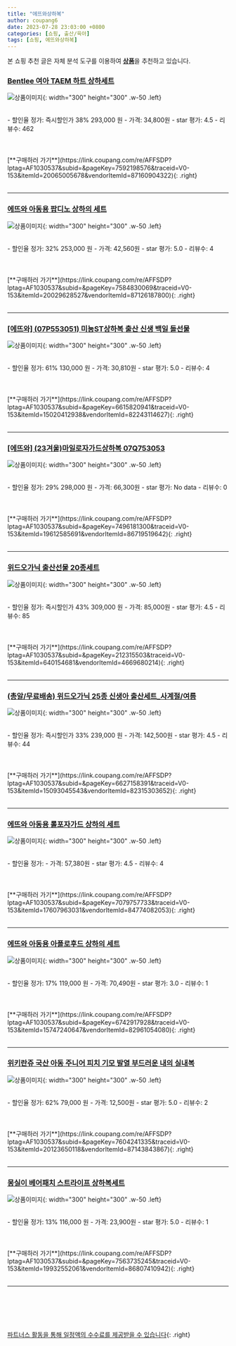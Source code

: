```yaml
---
title: "에뜨와상하복"
author: coupang6
date: 2023-07-28 23:03:00 +0800
categories: [쇼핑, 출산/육아]
tags: [쇼핑, 에뜨와상하복]
---
```


본 쇼핑 추천 글은 자체 분석 도구를 이용하여 [**상품**](https://link.coupang.com/a/bao1ui)을 추천하고 있습니다.

### [Bentlee 여아 TAEM 하트 상하세트](https://link.coupang.com/re/AFFSDP?lptag=AF1030537&subid=&pageKey=7592198576&traceid=V0-153&itemId=20065005678&vendorItemId=87160904322)

![상품이미지](https://thumbnail6.coupangcdn.com/thumbnails/remote/230x230ex/image/vendor_inventory/066c/c493ac1b7c0731bbbfcb3209ab1566474ee05e5ce8328da7fbe41583ac2a.jpg){: width="300" height="300" .w-50 .left}


<br>
- 할인율 정가: 즉시할인가 38%  293,000   원
- 가격: 34,800원
- star 평가: 4.5
- 리뷰수: 462
<br>
<br>
<br>
<br>
[**구매하러 가기**](https://link.coupang.com/re/AFFSDP?lptag=AF1030537&subid=&pageKey=7592198576&traceid=V0-153&itemId=20065005678&vendorItemId=87160904322){: .right}
<br>
<br>

---

### [에뜨와 아동용 팝디노 상하의 세트](https://link.coupang.com/re/AFFSDP?lptag=AF1030537&subid=&pageKey=7584830069&traceid=V0-153&itemId=20029628527&vendorItemId=87126187800)

![상품이미지](https://thumbnail8.coupangcdn.com/thumbnails/remote/230x230ex/image/retail/images/2023/09/08/18/3/2c17d4b8-acdf-4e16-8e2d-cf24169da2d0.jpg){: width="300" height="300" .w-50 .left}


<br>
- 할인율 정가: 32%  253,000   원
- 가격: 42,560원
- star 평가: 5.0
- 리뷰수: 4
<br>
<br>
<br>
<br>
[**구매하러 가기**](https://link.coupang.com/re/AFFSDP?lptag=AF1030537&subid=&pageKey=7584830069&traceid=V0-153&itemId=20029628527&vendorItemId=87126187800){: .right}
<br>
<br>

---

### [[에뜨와] (07P553051) 미뇽ST상하복 출산 신생 백일 돌선물](https://link.coupang.com/re/AFFSDP?lptag=AF1030537&subid=&pageKey=6615820941&traceid=V0-153&itemId=15020412938&vendorItemId=82243114627)

![상품이미지](https://thumbnail9.coupangcdn.com/thumbnails/remote/230x230ex/image/vendor_inventory/8222/6ce4edc2691c0f7e7353c4b1724e41fb78153f7e3c83d807b4b0395c75f5.jpg){: width="300" height="300" .w-50 .left}


<br>
- 할인율 정가: 61%  130,000   원
- 가격: 30,810원
- star 평가: 5.0
- 리뷰수: 4
<br>
<br>
<br>
<br>
[**구매하러 가기**](https://link.coupang.com/re/AFFSDP?lptag=AF1030537&subid=&pageKey=6615820941&traceid=V0-153&itemId=15020412938&vendorItemId=82243114627){: .right}
<br>
<br>

---

### [[에뜨와] (23겨울)마일로자가드상하복 07Q753053](https://link.coupang.com/re/AFFSDP?lptag=AF1030537&subid=&pageKey=7496181300&traceid=V0-153&itemId=19612585691&vendorItemId=86719519642)

![상품이미지](https://thumbnail7.coupangcdn.com/thumbnails/remote/230x230ex/image/vendor_inventory/daa1/ac7946865399520ef71439eac1e07cf95da0865519712f0a71f76bf3391d.jpg){: width="300" height="300" .w-50 .left}


<br>
- 할인율 정가: 29%  298,000   원
- 가격: 66,300원
- star 평가: No data
- 리뷰수: 0
<br>
<br>
<br>
<br>
[**구매하러 가기**](https://link.coupang.com/re/AFFSDP?lptag=AF1030537&subid=&pageKey=7496181300&traceid=V0-153&itemId=19612585691&vendorItemId=86719519642){: .right}
<br>
<br>

---

### [위드오가닉 출산선물 20종세트](https://link.coupang.com/re/AFFSDP?lptag=AF1030537&subid=&pageKey=212315503&traceid=V0-153&itemId=640154681&vendorItemId=4669680214)

![상품이미지](https://thumbnail8.coupangcdn.com/thumbnails/remote/230x230ex/image/retail/images/9516385153508552-3a4491c3-95aa-4ad5-9d63-92c91d5cae37.jpg){: width="300" height="300" .w-50 .left}


<br>
- 할인율 정가: 즉시할인가 43%  309,000   원
- 가격: 85,000원
- star 평가: 4.5
- 리뷰수: 85
<br>
<br>
<br>
<br>
[**구매하러 가기**](https://link.coupang.com/re/AFFSDP?lptag=AF1030537&subid=&pageKey=212315503&traceid=V0-153&itemId=640154681&vendorItemId=4669680214){: .right}
<br>
<br>

---

### [(총알/무료배송) 위드오가닉 25종 신생아 출산세트_사계절/여름](https://link.coupang.com/re/AFFSDP?lptag=AF1030537&subid=&pageKey=6627158391&traceid=V0-153&itemId=15093045543&vendorItemId=82315303652)

![상품이미지](https://thumbnail8.coupangcdn.com/thumbnails/remote/230x230ex/image/vendor_inventory/234a/48e3eeb2c22aae5bcf7312891c193fd3f5a6b85caed798a06a11e87a1b02.jpg){: width="300" height="300" .w-50 .left}


<br>
- 할인율 정가: 즉시할인가 33%  239,000   원
- 가격: 142,500원
- star 평가: 4.5
- 리뷰수: 44
<br>
<br>
<br>
<br>
[**구매하러 가기**](https://link.coupang.com/re/AFFSDP?lptag=AF1030537&subid=&pageKey=6627158391&traceid=V0-153&itemId=15093045543&vendorItemId=82315303652){: .right}
<br>
<br>

---

### [에뜨와 아동용 롤포자가드 상하의 세트](https://link.coupang.com/re/AFFSDP?lptag=AF1030537&subid=&pageKey=7079757733&traceid=V0-153&itemId=17607963031&vendorItemId=84774082053)

![상품이미지](https://thumbnail10.coupangcdn.com/thumbnails/remote/230x230ex/image/retail/images/2023/01/20/10/6/a2e4b5cb-6c89-4504-88dd-f8084a7ac637.jpg){: width="300" height="300" .w-50 .left}


<br>
- 할인율 정가: 
- 가격: 57,380원
- star 평가: 4.5
- 리뷰수: 4
<br>
<br>
<br>
<br>
[**구매하러 가기**](https://link.coupang.com/re/AFFSDP?lptag=AF1030537&subid=&pageKey=7079757733&traceid=V0-153&itemId=17607963031&vendorItemId=84774082053){: .right}
<br>
<br>

---

### [에뜨와 아동용 아폴로후드 상하의 세트](https://link.coupang.com/re/AFFSDP?lptag=AF1030537&subid=&pageKey=6742917928&traceid=V0-153&itemId=15747240647&vendorItemId=82961054080)

![상품이미지](https://thumbnail10.coupangcdn.com/thumbnails/remote/230x230ex/image/retail/images/2022/08/30/9/8/26be6a24-d931-4f22-92c3-37e671b5e242.jpg){: width="300" height="300" .w-50 .left}


<br>
- 할인율 정가: 17%  119,000   원
- 가격: 70,490원
- star 평가: 3.0
- 리뷰수: 1
<br>
<br>
<br>
<br>
[**구매하러 가기**](https://link.coupang.com/re/AFFSDP?lptag=AF1030537&subid=&pageKey=6742917928&traceid=V0-153&itemId=15747240647&vendorItemId=82961054080){: .right}
<br>
<br>

---

### [위키란쥬 국산 아동 주니어 피치 기모 발열 부드러운 내의 실내복](https://link.coupang.com/re/AFFSDP?lptag=AF1030537&subid=&pageKey=7604241335&traceid=V0-153&itemId=20123650118&vendorItemId=87143843867)

![상품이미지](https://thumbnail6.coupangcdn.com/thumbnails/remote/230x230ex/image/vendor_inventory/c9de/d2d2aa390788c2ad7fbfe5864108155f450f2840062857f17852e03f97a5.png){: width="300" height="300" .w-50 .left}


<br>
- 할인율 정가: 62%  79,000   원
- 가격: 12,500원
- star 평가: 5.0
- 리뷰수: 2
<br>
<br>
<br>
<br>
[**구매하러 가기**](https://link.coupang.com/re/AFFSDP?lptag=AF1030537&subid=&pageKey=7604241335&traceid=V0-153&itemId=20123650118&vendorItemId=87143843867){: .right}
<br>
<br>

---

### [몽실이 베어패치 스트라이프 상하복세트](https://link.coupang.com/re/AFFSDP?lptag=AF1030537&subid=&pageKey=7563735245&traceid=V0-153&itemId=19932552061&vendorItemId=86807410942)

![상품이미지](https://thumbnail7.coupangcdn.com/thumbnails/remote/230x230ex/image/vendor_inventory/4cca/74a14ef31fd2409be7648b5a662c1c6f840d7f71cb389ff22479f5e16b21.jpg){: width="300" height="300" .w-50 .left}


<br>
- 할인율 정가: 13%  116,000   원
- 가격: 23,900원
- star 평가: 5.0
- 리뷰수: 1
<br>
<br>
<br>
<br>
[**구매하러 가기**](https://link.coupang.com/re/AFFSDP?lptag=AF1030537&subid=&pageKey=7563735245&traceid=V0-153&itemId=19932552061&vendorItemId=86807410942){: .right}
<br>
<br>

---
<br><br><br><br><br> [파트너스 활동을 통해 일정액의 수수료를 제공받을 수 있습니다](https://link.coupang.com/a/bao1ui){: .right}